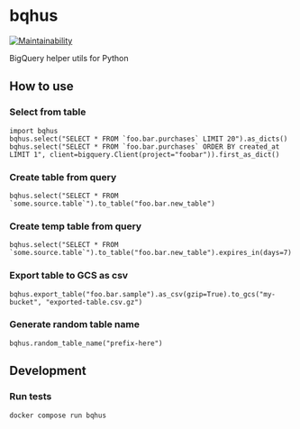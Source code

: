 # bqhus
[![Maintainability](https://api.codeclimate.com/v1/badges/102f4aceaa6a1c544f52/maintainability)](https://codeclimate.com/github/yokoe/bqhus/maintainability)

BigQuery helper utils for Python

## How to use
### Select from table
```
import bqhus
bqhus.select("SELECT * FROM `foo.bar.purchases` LIMIT 20").as_dicts()
bqhus.select("SELECT * FROM `foo.bar.purchases` ORDER BY created_at LIMIT 1", client=bigquery.Client(project="foobar")).first_as_dict()
```

### Create table from query
```
bqhus.select("SELECT * FROM `some.source.table`").to_table("foo.bar.new_table")
```

### Create temp table from query
```
bqhus.select("SELECT * FROM `some.source.table`").to_table("foo.bar.new_table").expires_in(days=7)
```

### Export table to GCS as csv
```
bqhus.export_table("foo.bar.sample").as_csv(gzip=True).to_gcs("my-bucket", "exported-table.csv.gz")
```


### Generate random table name
```
bqhus.random_table_name("prefix-here")
```

## Development
### Run tests
```
docker compose run bqhus
```
